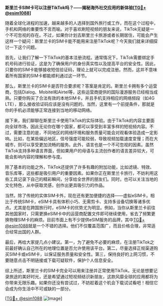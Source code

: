 **斯里兰卡SIM卡可以注册TikTok吗？——揭秘海外社交应用的新体验[[TG💪+ @esim1088](https://t.me/s/esim1088)]**

随着全球化进程的加速，越来越多的人选择到国外旅行或工作，而在这个过程中，手机和网络的重要性不言而喻。对于喜欢刷短视频的朋友来说，TikTok无疑是一个不可忽视的存在。不过，如果你计划去斯里兰卡旅游或者长期居住，可能会产生这样一个疑问：斯里兰卡的SIM卡能不能用来注册TikTok呢？今天我们就来详细探讨一下这个问题。

首先，让我们了解一下TikTok的基本注册流程。通常情况下，TikTok需要绑定手机号码进行验证，这是为了确保用户的身份真实性以及提高平台的安全性。因此，只要你的SIM卡能够接收短信验证码，理论上就可以完成注册。然而，这并不意味着所有国家的SIM卡都能顺利通过这一环节。

那么，斯里兰卡的SIM卡是否符合要求呢？答案是肯定的。斯里兰卡拥有多个运营商，包括Dialog、Mobitel和Airtel等，这些运营商提供的国际漫游服务已经相当成熟。只要你购买了合法有效的本地SIM卡，并且手机支持相应的网络频段（如4G LTE），那么接收验证码应该是没有问题的。当然，这里有一个前提条件，那就是你的手机必须能够正常连接到当地的移动网络。

接下来，我们聊聊在斯里兰卡使用TikTok的实际体验。由于TikTok的内容主要面向全球市场，因此无论你在哪个国家，都可以享受到丰富多样的短视频内容。不过，需要注意的是，不同地区的网络环境和服务质量可能会对观看体验造成一定影响。比如，在某些偏远地区，信号强度可能较弱，导致视频加载速度变慢；而在大城市，则可以享受更加流畅的服务。此外，语言也是一个不可忽视的因素。虽然TikTok支持多种语言界面，但如果用户的母语与主流创作者的语言差异较大，可能会影响内容的理解和参与度。

除了基本的功能之外，TikTok还提供了许多有趣的附加功能，比如滤镜、特效、音乐库等，这些都是吸引用户的重要因素。如果你正在斯里兰卡旅行，不妨利用这些工具记录下自己的精彩瞬间，分享给全世界的朋友们。同时，也可以关注当地的文化特色，从中获取灵感，创作出更具吸引力的作品。

当然，除了传统的实体SIM卡外，现在还有更加便捷的选择——虚拟eSIM卡。相比于传统SIM卡，eSIM卡具有体积小巧、无需剪卡、支持多设备切换等诸多优点。尤其是在跨国旅行时，eSIM卡的优势尤为明显。例如，当你从斯里兰卡前往其他国家时，只需更换eSIM卡中的运营商配置文件即可继续使用，省去了频繁更换物理SIM卡的麻烦。目前市面上有不少提供eSIM服务的品牌，其中[TG💪+ @esim1088](https://t.me/s/esim1088)就是一个不错的选择。他们不仅覆盖范围广，而且价格合理，非常适合经常出国的人群。

最后，再给大家提几点小建议。第一，为了避免不必要的麻烦，在注册TikTok之前最好确认自己所在的地理位置是否允许使用该平台。第二，尽量选择正规渠道购买SIM卡或eSIM卡，以保证服务质量和安全性。第三，保持良好的上网习惯，不要随意点击不明链接或下载可疑软件，保护个人信息安全。

综上所述，斯里兰卡的SIM卡完全可以用来注册并正常使用TikTok。无论是想要记录旅途的美好时光，还是希望通过短视频结识新朋友，这款风靡全球的应用都将为你带来无限乐趣。如果你还没有尝试过，不妨趁着这个机会下载试试看吧！相信它会成为你生活中不可或缺的一部分。

[[TG💪+ @esim1088](https://t.me/s/esim1088) ![Image](https://i.postimg.cc/4NQfJmqS/Snipaste-2025-05-13-00-14-12.png)]